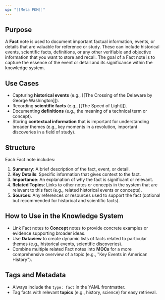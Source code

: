 ```yaml
---
up: "[[Meta PKM]]"
---
```


## Purpose
A **Fact** note is used to document important factual information, events, or details that are valuable for reference or study. These can include historical events, scientific facts, definitions, or any other verifiable and objective information that you want to store and recall. The goal of a Fact note is to capture the essence of the event or detail and its significance within the knowledge system. 

## Use Cases
- Capturing **historical events** (e.g., [[The Crossing of the Delaware by George Washington]]).
- Recording **scientific facts** (e.g., [[The Speed of Light]]).
- Documenting **definitions** (e.g., the meaning of a technical term or concept).
- Storing **contextual information** that is important for understanding broader themes (e.g., key moments in a revolution, important discoveries in a field of study). 

## Structure
Each Fact note includes:
1. **Summary**: A brief description of the fact, event, or detail.
2. **Key Details**: Specific information that gives context to the fact. 
3. **Importance**: An explanation of why the fact is significant or relevant.
4. **Related Topics**: Links to other notes or concepts in the system that are relevant to this fact (e.g., related historical events or concepts).
5. **Sources**: Any references or resources used to support the fact (optional but recommended for historical and scientific facts).

## How to Use in the Knowledge System
- Link Fact notes to **Concept** notes to provide concrete examples or evidence supporting broader ideas. 
- Use **Dataview** to create dynamic lists of facts related to particular themes (e.g., historical events, scientific discoveries).
- Combine multiple related Fact notes into **MOCs** for a more comprehensive overview of a topic (e.g., "Key Events in American History").

## Tags and Metadata
- Always include the `type: fact` in the YAML frontmatter.
- Tag facts with relevant **topics** (e.g., history, science) for easy retrieval.  